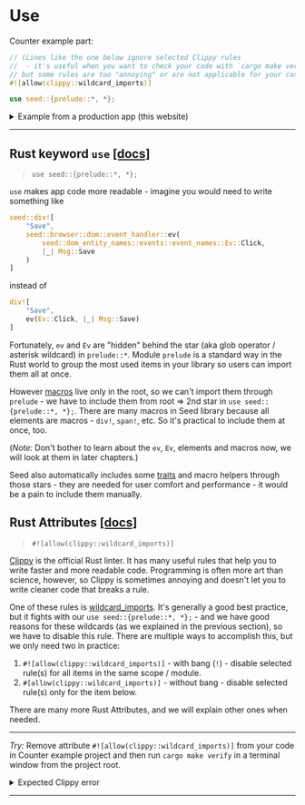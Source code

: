 # Use

Counter example part:

```rust
// (Lines like the one below ignore selected Clippy rules
//  - it's useful when you want to check your code with `cargo make verify`
// but some rules are too "annoying" or are not applicable for your case.)
#![allow(clippy::wildcard_imports)]

use seed::{prelude::*, *};
```

<details>
<summary>Example from a production app (this website)</summary>

```rust
use generated::css_classes::C;
use guide::Guide;
use page::partial::blender;
use seed::{prelude::*, *};
use serde::{Deserialize, Serialize};

use Visibility::{Hidden, Visible};
```

</details>

---

## Rust keyword `use` [[docs]](https://doc.rust-lang.org/book/ch07-04-bringing-paths-into-scope-with-the-use-keyword.html)

> `use seed::{prelude::*, *};`

`use` makes app code more readable - imagine you would need to write something like 
```rust
seed::div![
    "Save",
    seed::browser::dom::event_handler::ev(
        seed::dom_entity_names::events::event_names::Ev::Click,
        |_| Msg::Save
    )
]
``` 
instead of
```rust
div![
    "Save",
    ev(Ev::Click, |_| Msg::Save)
]
``` 
Fortunately, `ev` and `Ev` are "hidden" behind the star (aka glob operator / asterisk wildcard) in `prelude::*`. Module `prelude` is a standard way in the Rust world to group the most used items in your library so users can import them all at once.

However [macros](https://doc.rust-lang.org/book/ch19-06-macros.html) live only in the root, so we can't import them through `prelude` - we have to include them from root => 2nd star in `use seed::{prelude::*, *};`. There are many macros in Seed library because all elements are macros - `div!`, `span!`, etc. So it's practical to include them at once, too.

(_Note:_ Don't bother to learn about the `ev`, `Ev`, elements and macros now, we will look at them in later chapters.)

Seed also automatically includes some [traits](https://doc.rust-lang.org/book/ch10-02-traits.html) and macro helpers through those stars - they are needed for user comfort and performance - it would be a pain to include them manually.

## Rust Attributes [[docs]](https://doc.rust-lang.org/reference/attributes.html#attributes)

> `#![allow(clippy::wildcard_imports)]`

[Clippy](https://github.com/rust-lang/rust-clippy) is the official Rust linter. It has many useful rules that help you to write faster and more readable code. Programming is often more art than science, however, so Clippy is sometimes annoying and doesn't let you to write cleaner code that breaks a rule.

One of these rules is [wildcard_imports](https://rust-lang.github.io/rust-clippy/stable/index.html#wildcard_imports). It's generally a good best practice, but it fights with our `use seed::{prelude::*, *};` - and we have good reasons for these wildcards (as we explained in the previous section), so we have to disable this rule. There are multiple ways to accomplish this, but we only need two in practice:
1. `#![allow(clippy::wildcard_imports)]` - with bang (`!`) - disable selected rule(s) for all items in the same scope / module.
1. `#[allow(clippy::wildcard_imports)]` - without bang - disable selected rule(s) only for the item below.

There are many more Rust Attributes, and we will explain other ones when needed.

---

_Try:_ Remove attribute `#![allow(clippy::wildcard_imports)]` from your code in Counter example project and then run `cargo make verify` in a terminal window from the project root. 
<details>
<summary>Expected Clippy error</summary>

```bash
$ cargo make verify
[cargo-make] INFO - cargo make 0.30.7
[cargo-make] INFO - Project: app_name
[cargo-make] INFO - Build File: Makefile.toml
[cargo-make] INFO - Task: verify
[cargo-make] INFO - Profile: development
[cargo-make] INFO - Running Task: fmt
[cargo-make] INFO - Execute Command: "cargo" "fmt"
[cargo-make] INFO - Running Task: clippy
[cargo-make] INFO - Execute Command: "cargo" "clippy" "--all-features" "--" "--deny" "warnings" "--deny" "clippy::pedantic" "--deny" "clippy::nursery"
    Checking app_name v0.1.0 (C:\work\repos\seed-app-counter)
error: usage of wildcard import
 --> src\lib.rs:5:24
  |
5 | use seed::{prelude::*, *};
  |                        ^ help: try: `C, button, div`
  |
  = note: `-D clippy::wildcard-imports` implied by `-D clippy::pedantic`
  = help: for further information visit https://rust-lang.github.io/rust-clippy/master/index.html#wildcard_imports

error: aborting due to previous error

error: could not compile `app_name`.

To learn more, run the command again with --verbose.
[cargo-make] ERROR - Error while executing command, exit code: 101
[cargo-make] WARN - Build Failed.

```
</details>

---
